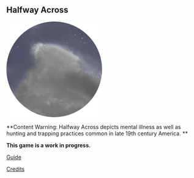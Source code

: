 ## Halfway Across
![Guide](resources/images/icon.png)

**Content Warning: Halfway Across depicts mental illness as well as hunting and trapping practices common in late 19th century America. **

**This game is a work in progress.**

[Guide](docs/guide.md)

[Credits](docs/credits.md)

